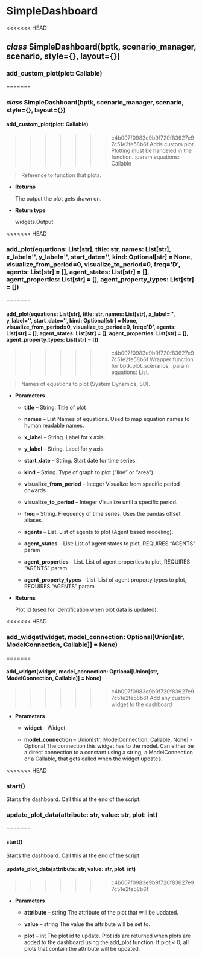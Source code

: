 # SimpleDashboard


<<<<<<< HEAD
## _class_ SimpleDashboard(bptk, scenario_manager, scenario, style={}, layout={})

### add_custom_plot(plot: Callable)
=======
### _class_ SimpleDashboard(bptk, scenario_manager, scenario, style={}, layout={})

#### add_custom_plot(plot: Callable)
>>>>>>> c4b007f0983e9b9f720f83627e97c51e2fe58b6f
Adds custom plot. Plotting must be handeled in the function.
:param equations: Callable

> Reference to function that plots.


* **Returns**

    The output the plot gets drawn on.



* **Return type**

    widgets.Output



<<<<<<< HEAD
### add_plot(equations: List[str], title: str, names: List[str], x_label='', y_label='', start_date='', kind: Optional[str] = None, visualize_from_period=0, visualize_to_period=0, freq='D', agents: List[str] = [], agent_states: List[str] = [], agent_properties: List[str] = [], agent_property_types: List[str] = [])
=======
#### add_plot(equations: List[str], title: str, names: List[str], x_label='', y_label='', start_date='', kind: Optional[str] = None, visualize_from_period=0, visualize_to_period=0, freq='D', agents: List[str] = [], agent_states: List[str] = [], agent_properties: List[str] = [], agent_property_types: List[str] = [])
>>>>>>> c4b007f0983e9b9f720f83627e97c51e2fe58b6f
Wrapper function for bptk.plot_scenarios.
:param equations: List.

> Names of equations to plot (System Dynamics, SD).


* **Parameters**

    
    * **title** – String.
    Title of plot


    * **names** – List
    Names of equations. Used to map equation names to human readable names.


    * **x_label** – String.
    Label for x axis.


    * **y_label** – String.
    Label for y axis.


    * **start_date** – String.
    Start date for time series.


    * **kind** – String.
    Type of graph to plot (“line” or “area”).


    * **visualize_from_period** – Integer
    Visualize from specific period onwards.


    * **visualize_to_period** – Integer
    Visualize until a specific period.


    * **freq** – String.
    Frequency of time series. Uses the pandas offset aliases.


    * **agents** – List.
    List of agents to plot (Agent based modeling).


    * **agent_states** – List:
    List of agent states to plot, REQUIRES “AGENTS” param


    * **agent_properties** – List.
    List of agent properties to plot, REQUIRES “AGENTS” param


    * **agent_property_types** – List.
    List of agent property types to plot, REQUIRES “AGENTS” param



* **Returns**

    Plot id (used for identification when plot data is updated).

<<<<<<< HEAD
### add_widget(widget, model_connection: Optional[Union[str, ModelConnection, Callable]] = None)
=======


#### add_widget(widget, model_connection: Optional[Union[str, ModelConnection, Callable]] = None)
>>>>>>> c4b007f0983e9b9f720f83627e97c51e2fe58b6f
Add any custom widget to the dashboard


* **Parameters**

    
    * **widget** – Widget


    * **model_connection** – Union[str, ModelConnection, Callable, None] - Optional
    The connection this widget has to the model. Can either be a direct connection to a constant using a string, a ModelConnection or a Callable, that gets called when the widget updates.


<<<<<<< HEAD
### start()
Starts the dashboard. Call this at the end of the script.


### update_plot_data(attribute: str, value: str, plot: int)
=======

#### start()
Starts the dashboard. Call this at the end of the script.


#### update_plot_data(attribute: str, value: str, plot: int)
>>>>>>> c4b007f0983e9b9f720f83627e97c51e2fe58b6f

* **Parameters**

    
    * **attribute** – string
    The attribute of the plot that will be updated.


    * **value** – string
    The value the attribute will be set to.


    * **plot** – int
    The plot id to update. Plot ids are returned when plots are added to the dashboard using the add_plot function.
    If plot < 0, all plots that contain the attribute will be updated.
